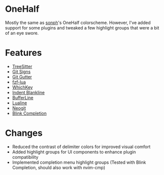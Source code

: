 # OneHalf

Mostly the same as [sonph](https://github.com/sonph/onehalf)'s OneHalf colorscheme. However, I've added support for some plugins and tweaked a few highlight groups that were a bit of an eye swore.


# Features

- [TreeSitter](https://github.com/nvim-treesitter/nvim-treesitter)
- [Git Signs](https://github.com/lewis6991/gitsigns.nvim)
- [Git Gutter](https://github.com/airblade/vim-gitgutter)
- [fzf-lua](https://github.com/ibhagwan/fzf-lua)
- [WhichKey](https://github.com/liuchengxu/vim-which-key)
- [Indent Blankline](https://github.com/lukas-reineke/indent-blankline.nvim)
- [BufferLine](https://github.com/akinsho/nvim-bufferline.lua)
- [Lualine](https://github.com/hoob3rt/lualine.nvim)
- [Neogit](https://github.com/TimUntersberger/neogit)
- [Blink Completion](https://github.com/Saghen/blink.cmp)

# Changes

- Reduced the contrast of delimiter colors for improved visual comfort
- Added highlight groups for UI components to enhance plugin compatibility
- Implemented completion menu highlight groups (Tested with Blink Completion, should also work with nvim-cmp)
